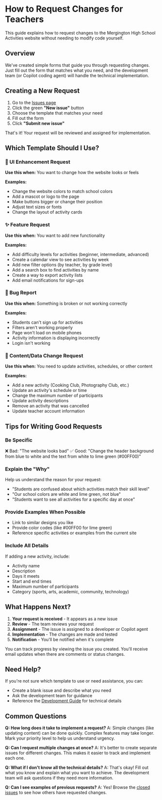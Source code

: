 # How to Request Changes for Teachers

This guide explains how to request changes to the Mergington High School Activities website without needing to modify code yourself.

## Overview

We've created simple forms that guide you through requesting changes. Just fill out the form that matches what you need, and the development team (or Copilot coding agent) will handle the technical implementation.

## Creating a New Request

1. Go to the [Issues page](../../issues)
2. Click the green **"New issue"** button
3. Choose the template that matches your need
4. Fill out the form
5. Click **"Submit new issue"**

That's it! Your request will be reviewed and assigned for implementation.

## Which Template Should I Use?

### 🎨 UI Enhancement Request
**Use this when:** You want to change how the website looks or feels

**Examples:**
- Change the website colors to match school colors
- Add a mascot or logo to the page
- Make buttons bigger or change their position
- Adjust text sizes or fonts
- Change the layout of activity cards

### ✨ Feature Request
**Use this when:** You want to add new functionality

**Examples:**
- Add difficulty levels for activities (beginner, intermediate, advanced)
- Create a calendar view to see activities by week
- Add new filter options (by teacher, by grade level)
- Add a search box to find activities by name
- Create a way to export activity lists
- Add email notifications for sign-ups

### 🐛 Bug Report
**Use this when:** Something is broken or not working correctly

**Examples:**
- Students can't sign up for activities
- Filters aren't working properly
- Page won't load on mobile phones
- Activity information is displaying incorrectly
- Login isn't working

### 📝 Content/Data Change Request
**Use this when:** You need to update activities, schedules, or other content

**Examples:**
- Add a new activity (Cooking Club, Photography Club, etc.)
- Update an activity's schedule or time
- Change the maximum number of participants
- Update activity descriptions
- Remove an activity that was cancelled
- Update teacher account information

## Tips for Writing Good Requests

### Be Specific
❌ Bad: "The website looks bad"
✅ Good: "Change the header background from blue to white and the text from white to lime green (#00FF00)"

### Explain the "Why"
Help us understand the reason for your request:
- "Students are confused about which activities match their skill level"
- "Our school colors are white and lime green, not blue"
- "Students want to see all activities for a specific day at once"

### Provide Examples When Possible
- Link to similar designs you like
- Provide color codes (like #00FF00 for lime green)
- Reference specific activities or examples from the current site

### Include All Details
If adding a new activity, include:
- Activity name
- Description
- Days it meets
- Start and end times
- Maximum number of participants
- Category (sports, arts, academic, community, technology)

## What Happens Next?

1. **Your request is received** - It appears as a new issue
2. **Review** - The team reviews your request
3. **Assignment** - The issue is assigned to a developer or Copilot agent
4. **Implementation** - The changes are made and tested
5. **Notification** - You'll be notified when it's complete

You can track progress by viewing the issue you created. You'll receive email updates when there are comments or status changes.

## Need Help?

If you're not sure which template to use or need assistance, you can:
- Create a blank issue and describe what you need
- Ask the development team for guidance
- Reference the [Development Guide](how-to-develop.md) for technical details

## Common Questions

**Q: How long does it take to implement a request?**
A: Simple changes (like updating content) can be done quickly. Complex features may take longer. Mark your priority level to help us understand urgency.

**Q: Can I request multiple changes at once?**
A: It's better to create separate issues for different changes. This makes it easier to track and implement each one.

**Q: What if I don't know all the technical details?**
A: That's okay! Fill out what you know and explain what you want to achieve. The development team will ask questions if they need more information.

**Q: Can I see examples of previous requests?**
A: Yes! Browse the [closed issues](../../issues?q=is%3Aissue+is%3Aclosed) to see how others have requested changes.
